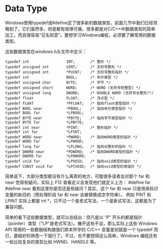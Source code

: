 # Data Type

Windows使用typedef或#define定了很多新的数据类型，前面几节中我们已经领略到了。它们虽然多，但是都有规律可循，很多都是对C/C++中数据类型的简单加工，而且很容易“见名知意”。要想学习Windows编程，必须要了解常用的数据类型。

这些数据类型在windows.h头文件中定义：
```
typedef int                 INT;       /* 整形 */
typedef unsigned int        UINT;      /* 无符号整形 */
typedef unsigned int        *PUINT;    /* 无符号整形指针 */
typedef int                 BOOL;      /* 布尔类型 */
typedef unsigned char       BYTE;      /* 字节 */
typedef unsigned short      WORD;      /* WORD (无符号短整型) */
typedef unsigned long       DWORD;     /* DOUBLE WORD (无符号长整形)*/
typedef float               FLOAT;     /* 浮点型 */
typedef FLOAT               *PFLOAT;   /* 指向float类型指针 */
typedef BOOL near           *PBOOL;    /* 指向布尔类型指针 */
typedef BOOL far            *LPBOOL;
typedef BYTE near           *PBYTE;    /* 指向字节类型指针 */
typedef BYTE far            *LPBYTE;
typedef int near            *PINT;     /* 整形指针 */
typedef int far             *LPINT;
typedef WORD near           *PWORD;    /* 指向WORD类型的指针 */
typedef WORD far            *LPWORD;
typedef long far            *LPLONG;   /* 指向长整形的指针 */
typedef DWORD near          *PDWORD;   /* 指向DWORD类型的指针 */
typedef DWORD far           *LPDWORD;
typedef void far            *LPVOID;   /* 指向void类型的指针 */
typedef CONST void far      *LPCVOID;  /* 指向void类型的常指针 */
```

简单说下，大部分类型都没有什么离奇的地方，可能很多读者会对那个 far 和 near 觉得有疑问，实际上 F12 查看定义会发现他们就定义上方：
#define far
#define near
看到这里你是否还是有疑问？其实，这个 far 和 near 只是用来标识变量的新旧的（预处理阶段 far 和 near 会被替换成空字符串）。 例如 PINT 和 LPINT 实际上都是 int *，只不过一个是老式写法，一个是新式写法，这都是为了兼容问题。

简单的看下这些数据类型，就可以总结出：但凡是以 “P” 开头的都是指针（pointer）类型（"LP"是老式写法）。撇开这些不谈，那么实际上这些 Windows API 常用的一些数据结构跟我们原本所学的 C/C++ 变量差别就是一个 typedef 而已，基础好的熟悉一下就行了。不过，也不要想得这么简单，Windows 编程还有一些比较复杂的类型比如 HWND、HANDLE 等。